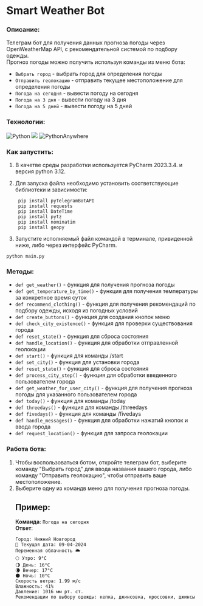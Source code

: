 # Smart Weather Bot

### Описание:
Телеграм бот для получения данных прогноза погоды через OpenWeatherMap API, с рекомендательной системой по подбору одежды.
<br>
Прогноз погоды можно получить используя команды из меню бота:
* `Выбрать город` - выбрать город для определения погоды
* `Отправить геолокацию` - отправить текущее местоположение для определения погоды
* `Погода на сегодня` - вывести погоду на сегодня
* `Погода на 3 дня` - вывести погоду на 3 дня
* `Погода на 5 дней` - вывести погоду на 5 дней
 
### Технологии:
![Python](https://img.shields.io/badge/python-3670A0?style=for-the-badge&logo=python&logoColor=ffdd54)
<img src="https://img.shields.io/badge/Python_Telegram_Bot-blue?style=for-the-badge&logo=python telegram bot&logoColor=green"/>
![PythonAnywhere](https://img.shields.io/badge/pythonanywhere-%232F9FD7.svg?style=for-the-badge&logo=pythonanywhere&logoColor=151515)
### Как запустить:
1. В качетве среды разработки используется PyCharm 2023.3.4. и версия python 3.12.
2. Для запуска файла необходимо установить соответствующие библиотеки и зависимости:
   
   ```
    pip install pyTelegramBotAPI
    pip install requests
    pip install DateTime
    pip install pytz
    pip install nominatim
    pip install geopy
   ```

3. Запустите исполняемый файл командой в терминале, привиденной ниже, либо через интерфейс PyCharm.
```
python main.py
```
### Методы:
* `def get_weather()` - функция для получения прогноза погоды
* `def get_temperature_by_time()` - функция для получения температуры за конкретное время суток
* `def recommend_clothing()` - функция для получения рекомендаций по подбору одежды, исходя из погодных условий
* `def create_buttons()` - функция для создания кнопок меню
* `def check_city_existence()` - функция для проверки существования города
* `def reset_state()` - функция для сброса состояния
* `def handle_location()` - функция для обработки отправленной геолокации
* `def start()` - функция для команды /start
* `def set_city()` - функция для установки города
* `def reset_state()` - функция для сброса состояния
* `def process_city_step()` - функция для обработки введенного пользователем города
* `def get_weather_for_user_city()` - функция для получения прогноза погоды для указанного пользователем города
* `def today()` - функция для команды /today
* `def threedays()` - функция для команды /threedays
* `def fivedays()` - функция для команды /fivedays
* `def handle_messages()` - функция для обработки нажатий кнопок и ввода города
* `def request_location()` - функция для запроса геолокации

### Работа бота:
1. Чтобы воспользоваться ботом, откройте телеграм бот, выберите команду "Выбрать город" для ввода названия вашего города, либо команду "Отправить геолокацию", чтобы отправить ваше местоположение.
2. Выберите одну из командв меню для получения прогноза погоды.
    ## Пример:
   **Команда**: `Погода на сегодня`
   <br> 
   **Ответ**:
    ```
    Город: Нижний Новгород
    📅 Текущая дата: 09-04-2024
    Переменная облачность 🌥️
    🌕 Утро: 9°C
    🌖 День: 16°C
    🌘 Вечер: 17°C
    🌑 Ночь: 10°C
    Скорость ветра: 1.99 м/с
    Влажность: 41%
    Давление: 1016 мм рт. ст.
    Рекомендации по выбору одежды: кепка, джинсовка, кроссовки, джинсы
    ```
